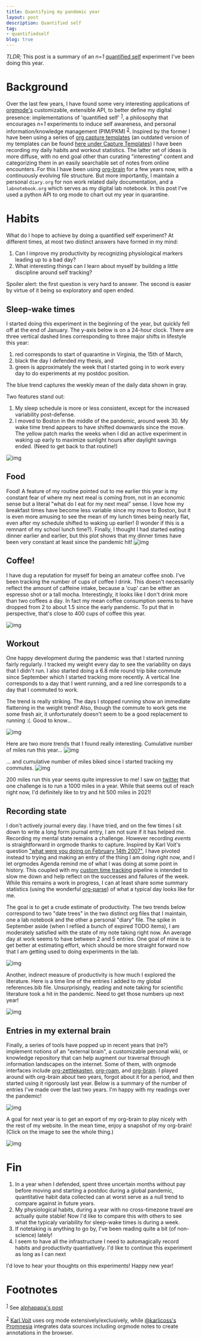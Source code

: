 ```yaml
---
title: Quantifying my pandemic year
layout: post
description: Quantified self
tag:
- quantifiedself
blog: true
---
```


*TLDR;* This post is a summary of an *n=1* [quantified self](https://quantifiedself.com/) experiment I've been doing this year.


<a id="orgdbc01c2"></a>

# Background

Over the last few years, I have found some very interesting applications of [orgmode's](http://www.orgmode.org) customizable, extensible API, to better define my digital presence: implementations of 'quantified self' <sup><a id="fnr.1" class="footref" href="#fn.1">1</a></sup>, a philosophy that encourages *n=1* experiments to induce self awareness, and personal information/knowledge management (PIM/PKM) <sup><a id="fnr.2" class="footref" href="#fn.2">2</a></sup>. Inspired by the former I have been using a series of [org capture templates](https://orgmode.org/manual/Capture.html) (an outdated version of my templates can be found [here under Capture Templates](https://github.com/amoghpj/emacs_config/blob/master/config.org)) I have been recording my daily habits and workout statistics. The latter set of ideas is more diffuse, with no end goal other than curating "interesting" content and categorizing them in an easily searchable set of notes from online encounters. For this I have been using [org-brain](https://github.com/Kungsgeten/org-brain) for a few years now, with a continuously evolving file structure. But more importantly, I maintain a personal `diary.org` for non work related daily documentation, and a `labnotebook.org` which serves as my digital lab notebook. In this post I've used a python API to org mode to chart out my year in quarantine.


<a id="orgbf796ad"></a>

# Habits

What do I hope to achieve by doing a quantified self experiment? At different times, at most two distinct answers have formed in my mind:

1.  Can I improve my productivity by recognizing physiological markers leading up to a bad day?
2.  What interesting things can I learn about myself by building a little discipline around self tracking?

Spoiler alert: the first question is very hard to answer. The second is easier by virtue of it being so exploratory and open ended.


<a id="org66e7d54"></a>

## Sleep-wake times

I started doing this experiment in the beginning of the year, but quickly fell off at the end of January. The y-axis below is on a 24-hour clock. There are three vertical dashed lines corresponding to three major shifts in lifestyle this year: 

1. red corresponds to start of quarantine in Virginia, the 15th of March, 
2. black the day I defended my thesis, and 
3. green is approximately the week that I started going in to work every day to do experiments at my postdoc position. 

The blue trend captures the weekly mean of the daily data shown in gray.

Two features stand out:

1.  My sleep schedule is more or less consistent, except for the increased variability post-defense.
2.  I moved to Boston in the middle of the pandemic, around week 30. My wake time trend appears to have shifted downwards since the move. The yellow patch marks the weeks when I did an active experiment in waking up early to maximize sunlight hours after daylight savings ended. (Need to get back to that routine!)

![img](/assets/images/2020-sleep-wake.png)


<a id="org85b03e0"></a>

## Food

Food! A feature of my routine pointed out to me earlier this year is my constant fear of where my next meal is coming from, not in an economic sense but a literal "what do I eat for my next meal" sense.
I love how my breakfast times have become less variable since my move to Boston, but it is even more amusing to see the mean of my lunch times being nearly flat, even after my schedule shifted to waking up earlier! (I wonder if this is a remnant of my school lunch time?). Finally, I thought I had started eating dinner earlier and earlier, but this plot shows that my dinner times have been very constant at least since the pandemic hit!
![img](/assets/images/2020-food.png)


<a id="orgb41077d"></a>

## Coffee!

I have dug a reputation for myself for being an amateur coffee snob. I've been tracking the number of cups of coffee I drink. This doesn't necessarily reflect the amount of caffeine intake, because a 'cup' can be either an espresso shot or a tall mocha.
 Interestingly, it looks like I don't drink more than two coffees a day. In fact my mean coffee consumption seems to have dropped from 2 to about 1.5 since the early pandemic. To put that in perspective, that's close to 400 cups of coffee this year. 

![img](/assets/images/2020-coffee.png)


<a id="orgd3e5653"></a>

## Workout

One happy development during the pandemic was that I started running fairly regularly. I tracked my weight every day to see the variability on days that I didn't run. I also started doing a 6.8 mile round trip bike commute since September which I started tracking more recently. A vertical line corresponds to a day that I went running, and a red line corresponds to a day that I commuted to work. 

The trend is really striking. The days I stopped running show an immediate flattening in the weight trend! Also, though the commute to work gets me some fresh air, it unfortunately doesn't seem to be a good replacement to running :(. Good to know&#x2026;

![img](/assets/images/2020-run-weight-relation.png)

Here are two more trends that I found really interesting. Cumulative number of miles run this year&#x2026;
![img](/assets/images/2020-run-weight-relation-run.png)

&#x2026; and cumulative number of miles biked since I started tracking my commutes.
![img](/assets/images/2020-run-weight-relation-bike.png)

200 miles run this year seems quite impressive to me! I saw on [twitter](https://twitter.com/RodalLab/status/1341841058456584192?s=20) that one challenge is to run a 1000 miles in a year. While that seems out of reach right now, I'd definitely like to try and hit 500 miles in 2021!


<a id="orgac50386"></a>

## Recording state

I don't actively journal every day. I have tried, and on the few times I sit down to write a long form journal entry, I am not sure if it has helped me. Recording my mental state remains a challenge.  However recording *events* is straightforward in orgmode thanks to capture. Inspired by Karl Voit's question ["what were you doing on February 14th 2007"](https://github.com/novoid/Memacs), I have pivoted instead to trying and making an entry of the thing I am doing right now, and I let orgmodes Agenda remind me of what I was doing at some point in history. This coupled with my [custom time tracking](https://amoghpj.github.io/2017/11/16/org-report-graphics.html) pipeline is intended to slow me down and help reflect on the successes and failures of the week. While this remains a work in progress, I can at least share some summary statistics (using the wonderful [org-parse](https://orgparse.readthedocs.io/en/latest/)) of what a typical day looks like for me.

The goal is to get a crude estimate of productivity. The two trends below correspond to two "date trees" in the two distinct org files that I maintain, one a lab notebook and the other a personal "diary" file. The spike in September aside (when I refiled a bunch of expired TODO items), I am moderately satisfied with the state of my note taking right now. An average day at work seems to have between 2 and 5 entries. One goal of mine is to get better at estimating effort, which should be more straight forward now that I am getting used to doing experiments in the lab.

![img](/assets/images/2020-entries.png)

Another, indirect measure of productivity is how much I explored the literature. Here is a time line of the entries I added to my global references.bib file. Unsurprisingly, reading and note taking for scientific literature took a hit in the pandemic. Need to get those numbers up next year!


![img](/assets/images/2020-references.png)


<a id="org099ed67"></a>

## Entries in my external brain

Finally, a series of tools have popped up in recent years that (re?) implement notions of an "external brain", a customizable personal wiki, or knowledge repository that can help augment our traversal through information landscapes on the internet. Some of them, with orgmode interfaces include [org-zettlekasten](https://github.com/l3kn/org-zettelkasten), [org-roam](https://github.com/org-roam/org-roam), and [org-brain](https://github.com/Kungsgeten/org-brain). I played around with org-brain about two years, forgot about it for a period, and then started using it rigorously last year. Below is a summary of the number of entries I've made over the last two years. I'm happy with my readings over the pandemic! 

![img](/assets/images/2020-org-brain.png)

A goal for next year is to get an export of my org-brain to play nicely with the rest of my website. In the mean time, enjoy a snapshot of my org-brain! (Click on the image to see the whole thing.)

![img](/assets/images/2020-brain-full.png)


<a id="orgfa858ba"></a>

# Fin

1.  In a year when I defended, spent three uncertain months without pay before moving and starting a postdoc during a global pandemic, quantitative habit data collected can at worst serve as a null trend to compare against in future years.
2.  My physiological habits, during a year with no cross-timezone travel are actually quite stable! Now I'd like to compare this with others to see what the typicaly variability for sleep-wake times is during a week.
3.  If notetaking is anything to go by, I've been reading quite a bit (of non-science) lately!
4.  I seem to have all the infrastructure I need to automagically record habits and productivity quantiatively. I'd like to continue this experiment as long as I can next

I'd love to hear your thoughts on this experiments! Happy new year!


# Footnotes

<sup><a id="fn.1" href="#fnr.1">1</a></sup> See [alphapapa's post](https://www.reddit.com/r/emacs/comments/a4zipp/fitnessorg_an_emacs_foodweightworkout_tracker/?utm_source=share&utm_medium=web2x&context=3)

<sup><a id="fn.2" href="#fnr.2">2</a></sup> [Karl Voit](https://karl-voit.at/tags/pim/) uses org mode extensively/exclusively, while [@karlicoss's Promnesia](https://beepb00p.xyz/promnesia.html) integrates data sources including orgmode notes to create annotations in the browser.
